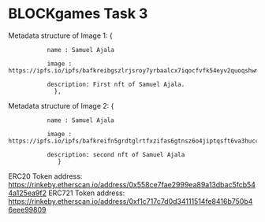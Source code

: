 # BLOCKgames Task 3

Metadata structure of Image 1:
              {

               name : Samuel Ajala

               image : https://ipfs.io/ipfs/bafkreibgszlrjsroy7yrbaalcx7iqocfvfk54eyv2quoqshwmig5dhhgpm

               description: First nft of Samuel Ajala.
                 },
                 
Metadata structure of Image 2: 
              {

               name : Samuel Ajala

               image : https://ipfs.io/ipfs/bafkreifn5grdtglrtfxzifas6gtnsz6o4jiptqsft6va3hucc6ig2g2yim

               description: second nft of Samuel Ajala
                  }

ERC20 Token address: https://rinkeby.etherscan.io/address/0x558ce7fae2999ea89a13dbac5fcb544a125ea9f2
ERC721 Token address: https://rinkeby.etherscan.io/address/0xf1c717c7d0d34111514fe8416b750b46eee99809
